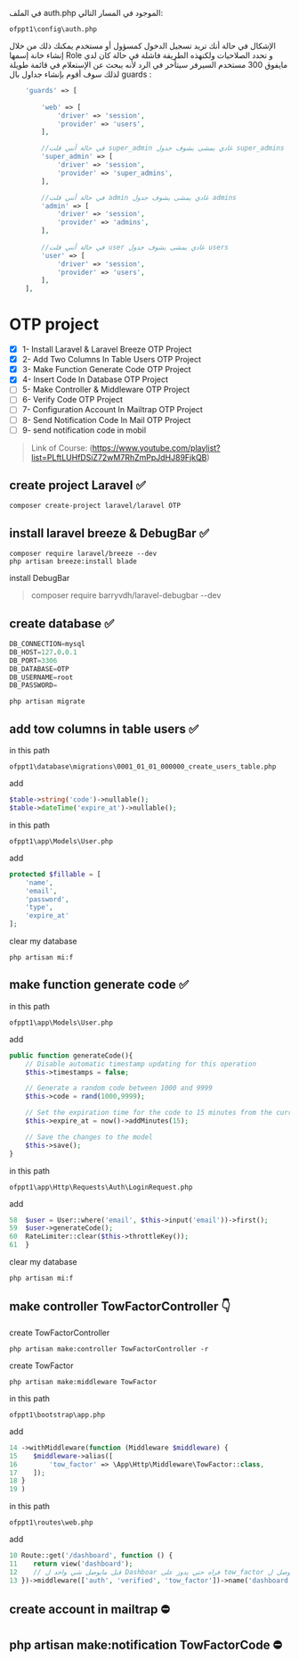 في الملف auth.php الموجود في المسار التالي:

```
ofppt1\config\auth.php
```

الإشكال في حالة أنك تريد تسجيل الدخول كمسؤول أو مستخدم يمكنك ذلك من خلال
إنشاء خانة إسمها Role و تحدد الصلاحيات ولكنهذه الطريقة فاشلة في حالة كان
لدي مايفوق 300 مستخدم السيرفر سيتأخر في الرد لأنه يبحث عن الإستعلام في قائمة
طويلة لذلك سوف أقوم بإنشاء جداول بال guards :

```php
    'guards' => [
        
        'web' => [
            'driver' => 'session',
            'provider' => 'users',
        ],

        //في حالة أنني قلت super_admin غادي يمشى يشوف جدول super_admins
        'super_admin' => [
            'driver' => 'session',
            'provider' => 'super_admins',
        ],

        //في حالة أنني قلت admin غادي يمشى يشوف جدول admins
        'admin' => [
            'driver' => 'session',
            'provider' => 'admins',
        ],
        
        //في حالة أنني قلت user غادي يمشى يشوف جدول users
        'user' => [
            'driver' => 'session',
            'provider' => 'users',
        ],
    ],
```

# OTP project
- [x] 1- Install Laravel & Laravel Breeze OTP Project
- [x] 2- Add Two Columns In Table Users OTP Project
- [x] 3- Make Function Generate Code OTP Project
- [x] 4- Insert Code In Database OTP Project
- [ ] 5- Make Controller & Middleware OTP Project
- [ ] 6- Verify Code OTP Project
- [ ] 7- Configuration Account In Mailtrap OTP Project
- [ ] 8- Send Notification Code In Mail OTP Project
- [ ] 9- send notification code in mobil
>Link of Course: (https://www.youtube.com/playlist?list=PLftLUHfDSiZ72wM7RhZmPpJdHJ89FjkQB)
## create project Laravel ✅
```
composer create-project laravel/laravel OTP 
```

## install laravel breeze & DebugBar ✅
```
composer require laravel/breeze --dev
php artisan breeze:install blade
```
install DebugBar
> composer require barryvdh/laravel-debugbar --dev
## create database ✅
```SQL
DB_CONNECTION=mysql
DB_HOST=127.0.0.1
DB_PORT=3306
DB_DATABASE=OTP
DB_USERNAME=root
DB_PASSWORD=
```
```
php artisan migrate
```

##  add tow columns in table users ✅
in this path 
```
ofppt1\database\migrations\0001_01_01_000000_create_users_table.php
```

add
```php
$table->string('code')->nullable();
$table->dateTime('expire_at')->nullable();
```

in this path 
```
ofppt1\app\Models\User.php
```

add
```php
protected $fillable = [
    'name',
    'email',
    'password',
    'type',
    'expire_at'
];
```

clear my database
```
php artisan mi:f
```

## make function generate code ✅
in this path 
```
ofppt1\app\Models\User.php
```
add
```php
public function generateCode(){
    // Disable automatic timestamp updating for this operation
    $this->timestamps = false;

    // Generate a random code between 1000 and 9999
    $this->code = rand(1000,9999);

    // Set the expiration time for the code to 15 minutes from the current time
    $this->expire_at = now()->addMinutes(15); 

    // Save the changes to the model
    $this->save();
}
```
in this path 
```
ofppt1\app\Http\Requests\Auth\LoginRequest.php
```
add
```php
58  $user = User::where('email', $this->input('email'))->first();
59  $user->generateCode();
60  RateLimiter::clear($this->throttleKey());
61  }
```
clear my database
```
php artisan mi:f
```

## make controller TowFactorController 👇
create TowFactorController 
```
php artisan make:controller TowFactorController -r
```
create TowFactor
```
php artisan make:middleware TowFactor
```
in this path 
```
ofppt1\bootstrap\app.php
```
add
```php
14 ->withMiddleware(function (Middleware $middleware) {
15    $middleware->alias([
16        'tow_factor' => \App\Http\Middleware\TowFactor::class,
17    ]);
18 }
19 )
```
in this path 
```
ofppt1\routes\web.php
```
add
```php
10 Route::get('/dashboard', function () {
11    return view('dashboard');
12    // قبل مايوصل شي واحد ل Dashboar فراه حتي يدوز على tow_factor عاد باش يوصل ل Dashboard
13 })->middleware(['auth', 'verified', 'tow_factor'])->name('dashboard');
```


## create account in mailtrap ⛔

## php artisan make:notification TowFactorCode ⛔







